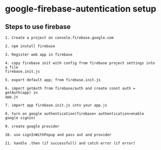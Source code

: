 # google-firebase-autentication setup

## Steps to use firebase
    1. Create a project on console.firebase.google.com

    2. npm install firebase

    3. Register web app in firebase

    4. copy firebase init with config from firebase project settings into a file 
    firebase.init.js

    5. export default app; from firebase.init.js

    6. import getAuth from firebase/auth and create const auth = getAuth(app) in 
    app.js

    7. import app firebase.init.js into your app.js

    8. turn on google authentication(firebase> authentication>enable google signin)

    9. create google provider

    10. use signInWithPopup and pass aut and provider
    
    11. handle .then (if successfull) and catch error (if error)